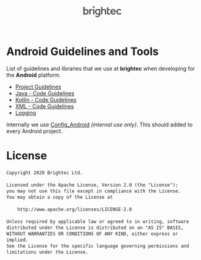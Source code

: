 <p align="center">
  <img width="100" src="https://github.com/brightec/.github/blob/master/brighteclogo2018.svg">
</p>
<br/>

# Android Guidelines and Tools

List of guidelines and libraries that we use at __brightec__ when developing for the __Android__ platform.

* [Project Guidelines](project_guidelines.md)
* [Java - Code Guidelines](code_guidelines_java.md)
* [Kotlin - Code Guidelines](code_guidelines_kotlin.md)
* [XML - Code Guidelines](code_guidelines_xml.md)
* [Logging](logging.md)

Internally we use [Config_Android](https://github.com/brightec/Config_Android) _(internal use only)_. This should added to  every Android project.

# License

```
Copyright 2020 Brightec Ltd.

Licensed under the Apache License, Version 2.0 (the "License");
you may not use this file except in compliance with the License.
You may obtain a copy of the License at

    http://www.apache.org/licenses/LICENSE-2.0

Unless required by applicable law or agreed to in writing, software
distributed under the License is distributed on an "AS IS" BASIS,
WITHOUT WARRANTIES OR CONDITIONS OF ANY KIND, either express or implied.
See the License for the specific language governing permissions and
limitations under the License.
```
